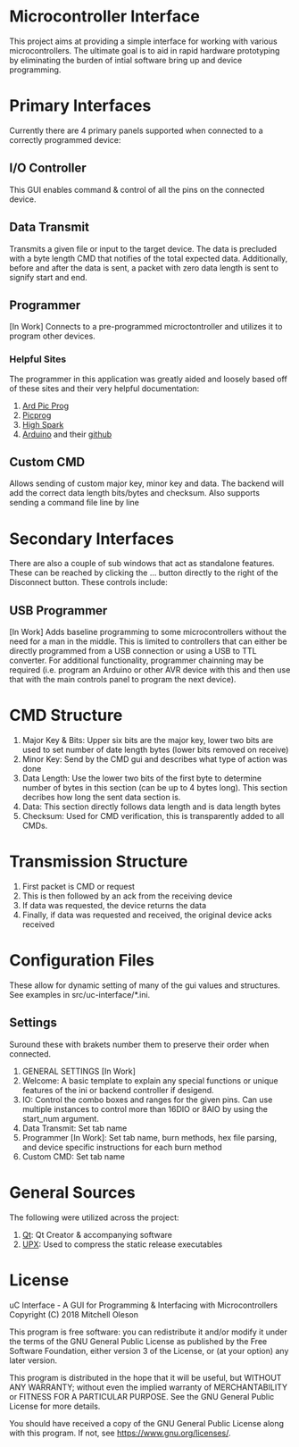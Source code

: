 # Microcontroller Interface
This project aims at providing a simple interface for working with various microcontrollers. The ultimate goal is to aid in rapid hardware prototyping by eliminating the burden of intial software bring up and device programming.


# Primary Interfaces
Currently there are 4 primary panels supported when connected to a correctly programmed device:

## I/O Controller
This GUI enables command & control of all the pins on the connected device.

## Data Transmit
Transmits a given file or input to the target device. The data is precluded with a byte length CMD that notifies of the total expected data. Additionally, before and after the data is sent, a packet with zero data length is sent to signify start and end.

## Programmer
[In Work]
Connects to a pre-programmed microctontroller and utilizes it to program other devices.

### Helpful Sites
The programmer in this application was greatly aided and loosely based off of these sites and their very helpful documentation:
1. [Ard Pic Prog](http://rweather.github.io/ardpicprog/)
2. [Picprog](http://hyvatti.iki.fi/~jaakko/pic/picprog.html)
3. [High Spark](https://sites.google.com/site/thehighspark/arduino-pic18f)
4. [Arduino](https://www.arduino.cc/) and their [github](https://github.com/arduino)

## Custom CMD
Allows sending of custom major key, minor key and data. The backend will add the correct data length bits/bytes and checksum. Also supports sending a command file line by line 


# Secondary Interfaces
There are also a couple of sub windows that act as standalone features. These can be reached by clicking the ... button directly to the right of the Disconnect button. These controls include:

## USB Programmer
[In Work]
Adds baseline programming to some microcontrollers without the need for a man in the middle. This is limited to controllers that can either be directly programmed from a USB connection or using a USB to TTL converter. For additional functionality, programmer chainning may be required (i.e. program an Arduino or other AVR device with this and then use that with the main controls panel to program the next device).


# CMD Structure
1. Major Key & Bits: Upper six bits are the major key, lower two bits are used to set number of date length bytes (lower bits removed on receive)
2. Minor Key: Send by the CMD gui and describes what type of action was done
3. Data Length: Use the lower two bits of the first byte to determine number of bytes in this section (can be up to 4 bytes long). This section decribes how long the sent data section is.
4. Data: This section directly follows data length and is data length bytes
5. Checksum: Used for CMD verification, this is transparently added to all CMDs.


# Transmission Structure
1. First packet is CMD or request
2. This is then followed by an ack from the receiving device
3. If data was requested, the device returns the data
4. Finally, if data was requested and received, the original device acks received


# Configuration Files
These allow for dynamic setting of many of the gui values and structures. See examples in src/uc-interface/\*.ini.
## Settings
Suround these with brakets number them to preserve their order when connected.
1. GENERAL SETTINGS [In Work]
2. Welcome: A basic template to explain any special functions or unique features of the ini or backend controller if desigend.
3. IO: Control the combo boxes and ranges for the given pins. Can use multiple instances to control more than 16DIO or 8AIO by using the start_num argument.
4. Data Transmit: Set tab name
5. Programmer [In Work]: Set tab name, burn methods, hex file parsing, and device specific instructions for each burn method
6. Custom CMD: Set tab name


# General Sources
The following were utilized across the project:
1. [Qt](https://www.qt.io/): Qt Creator & accompanying software
2. [UPX](https://upx.github.io/): Used to compress the static release executables


# License
uC Interface - A GUI for Programming & Interfacing with Microcontrollers
Copyright (C) 2018  Mitchell Oleson

This program is free software: you can redistribute it and/or modify
it under the terms of the GNU General Public License as published by
the Free Software Foundation, either version 3 of the License, or
(at your option) any later version.

This program is distributed in the hope that it will be useful,
but WITHOUT ANY WARRANTY; without even the implied warranty of
MERCHANTABILITY or FITNESS FOR A PARTICULAR PURPOSE.  See the
GNU General Public License for more details.

You should have received a copy of the GNU General Public License
along with this program.  If not, see <https://www.gnu.org/licenses/>.
